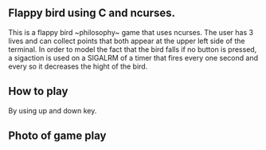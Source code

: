 ## Flappy bird using C and ncurses.
This is a flappy bird ~philosophy~ game that uses ncurses. The user has 3 lives and can collect points that both appear at the upper left side of the terminal. In order to model the fact that the bird falls if no button is pressed, a sigaction is used on a SIGALRM of a timer that fires every one second and every so it decreases the hight of the bird. 

## How to play
By using up and down key.

## Photo of game play
